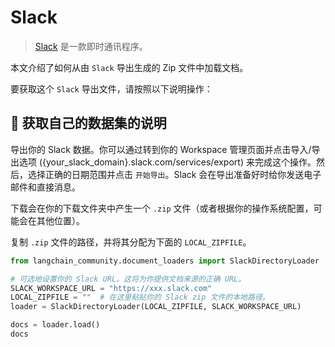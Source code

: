# Slack

>[Slack](https://slack.com/) 是一款即时通讯程序。

本文介绍了如何从由 `Slack` 导出生成的 Zip 文件中加载文档。

要获取这个 `Slack` 导出文件，请按照以下说明操作：

## 🧑 获取自己的数据集的说明

导出你的 Slack 数据。你可以通过转到你的 Workspace 管理页面并点击导入/导出选项 ({your_slack_domain}.slack.com/services/export) 来完成这个操作。然后，选择正确的日期范围并点击 `开始导出`。Slack 会在导出准备好时给你发送电子邮件和直接消息。

下载会在你的下载文件夹中产生一个 `.zip` 文件（或者根据你的操作系统配置，可能会在其他位置）。 

复制 `.zip` 文件的路径，并将其分配为下面的 `LOCAL_ZIPFILE`。

```python
from langchain_community.document_loaders import SlackDirectoryLoader
```

```python
# 可选地设置你的 Slack URL。这将为你提供文档来源的正确 URL。
SLACK_WORKSPACE_URL = "https://xxx.slack.com"
LOCAL_ZIPFILE = ""  # 在这里粘贴你的 Slack zip 文件的本地路径。
loader = SlackDirectoryLoader(LOCAL_ZIPFILE, SLACK_WORKSPACE_URL)
```

```python
docs = loader.load()
docs
```